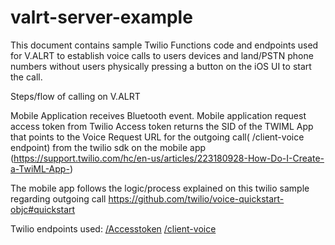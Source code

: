 # valrt-server-example
This document contains sample Twilio Functions code and endpoints used for V.ALRT to establish voice calls to users devices and land/PSTN phone numbers without users physically pressing a button on the iOS UI to start the call. 
  

Steps/flow of calling on V.ALRT 

Mobile Application receives Bluetooth event. 
Mobile application request access token from Twilio
Access token returns the SID of the TWIML App that points to the Voice Request URL for the outgoing call( /client-voice endpoint) from the twilio sdk on the mobile app
(https://support.twilio.com/hc/en-us/articles/223180928-How-Do-I-Create-a-TwiML-App-)

The mobile app follows the logic/process explained on this twilio sample regarding outgoing call
https://github.com/twilio/voice-quickstart-objc#quickstart

Twilio endpoints used:
[/Accesstoken](accessToken.js)
[/client-voice](client-voice.js)

